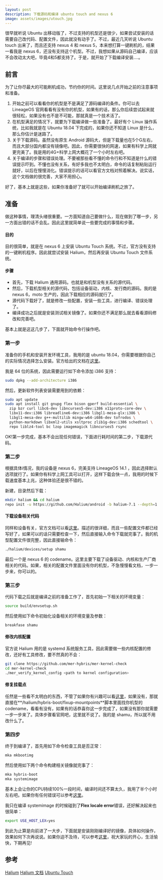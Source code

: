 ```yaml
---
layout: post
description: 下载源码和编译 ubuntu touch and nexus 6
image: assets/images/utouch.jpg
---
```


很早就听说 Ubuntu 出移动版了，不过支持的机型还是很少，如果尝试安装的话需要自己改代码、配置文件，因此就没有动手了。不过，最近几天听说 Ubuntu touch 出来了，而且还支持 nexus 4 和 nexus 5，本来想打算一键刷机的，结果一看我是 nexus 6，还没有支持这个机型。不过，我想如果从源码自己编译，应该不会改动太大吧，毕竟4和5都支持了。于是，就开始了下载编译安装....。

## 前言
为了让你尽最大的可能刷机成功，节约你的时间。这里说几点开始之前的注意事项和准备。
1.  开始之前可以看看你的机型是不是满足了源码编译的条件。你可以去 LineageOS 官网看看有没有你的机型，如果有的话，那么你后续尝试起来就很轻松，如果没有也不是不可能，那就真是一个技术活了。
2. 在机型满足的情况下，就要为下载编译做一些准备了。最好有个 Linux 操作系统，比如我就是在 Ubuntu 18.04 下完成的，如果你还不知道 Linux 是什么，那么你估计是迷路了。
3. 关于下载源码。虽然没有原生 Android 源码大，但是下载量也在5个G左右，而且大部分国内都没有镜像吧。因此，你需要很快的网速，如果有科学上网就更完美了。我是用的4G+科学上网大概花了一个小时左右吧。
4. 关于编译的步骤和错误处理。不要被那些看不懂的命令行和不知道是什么的错误提示吓到。不懂也没有关系，有好多我也不太明白，命令的话复制粘贴运行就好，以后在慢慢消化。错误提示的话可以看官方文档对照着解决。说实话，这个文档做的很完善，大家不用担心。

好了，基本上就是这些，如果你准备好了就可以开始编译刷机之旅了。

## 准备
做这种事情，理清头绪很重要。一方面知道自己要做什么，现在做到了哪一步，另一方面出错的话不会乱。因此这里就简单说一些要完成的事情和步骤。

#### 目的
目的很简单，就是在 nexus 6 上安装 Ubuntu Touch 系统。不过，官方没有支持的一键刷机程序。因此就尝试安装 Halium，然后再安装 Ubuntu Touch 文件系统。

#### 步骤
- 首先，下载 Halium 通用源码。也就是和机型没有关系的源代码。
- 然后，下载机型相关的源代码，包括设备驱动，内核、发行商的源码。我的是 nexus 6，moto 生产的，因此下载相应的源码就行了。
- 源代码下载好了，就是修改一些配置，安装一些工具，进行编译、错误处理了。
- 编译成功之后就是安装测试相关镜像了。如果你还不满足那么就去看看源码修改和完善吧。

基本上就是这这几步了，下面就开始命令行操作吧。

### 第一步
准备你的手机和安装开发环境工具，我用的是 ubuntu 18.04，你需要根据你自己的实际情况选择怎么安装。官方给出的文档在[这里](https://docs.halium.org/en/latest/porting/first-steps.html)。

我是 64 位的系统，因此需要运行如下命令添加 i386 支持：
```bash
sudo dpkg --add-architecture i386
```
然后，更新软件列表安装需要用到的依赖：
```bash
sudo apt update
sudo apt install git gnupg flex bison gperf build-essential \
  zip bzr curl libc6-dev libncurses5-dev:i386 x11proto-core-dev \
  libx11-dev:i386 libreadline6-dev:i386 libgl1-mesa-glx:i386 \
  libgl1-mesa-dev g++-multilib mingw-w64-i686-dev tofrodos \
  python-markdown libxml2-utils xsltproc zlib1g-dev:i386 schedtool \
  repo liblz4-tool bc lzop imagemagick libncurses5 rsync
```
OK!第一步完成，基本不会出现任何错误，下面进行耗时间的第二步，下载源代码。

### 第二步
根据具体i情况，我的设备是 nexus 6，完美支持 LineageOS 14.1 ，因此选择默认选项就行了。如果你有科学上网工具可以打开，这样下载会快一点，我用的时候下载速度基本上兆，这种体验还是很不错的。

新建，目录然后下载：
```bash
mkdir halium && cd halium
repo init -u https://github.com/Halium/android -b halium-7.1 --depth=1
```

#### 下载设备相关代码
同样和设备有关，官方文档可以看[这里](https://docs.halium.org/en/latest/porting/get-sources.html#adding-your-device-specific-source)。描述的很详细，而且一些配置文件都已经写好了，如果可以的话只需要检查一下，然后直接输入命令下载就完事了。我的机型配置文件很完整，因此直接输命令：
```bash
./halium/devices/setup shamu
```
最后一个是 nexus 6 的 codename。这里主要下载了设备驱动、内核和生产厂商相关的代码。如果，相关的配置文件里面没有你的机型，不急慢慢看文档，一步一步来，你可以的。

### 第三步
代码下载之后就是编译之前的准备工作了，首先初始一下相关的环境变量：
```bash
source build/envsetup.sh
```
然后使用如下命令初始化设备相关的环境变量及参数：
```bash
breakfase shamu
```

#### 修改内核配置
官方说 Halium 用的是 systemd 系统服务工具，因此需要做一些内核配置的修改，还好有工具修改，要不然真的不会：
```bash
git clone https://github.com/mer-hybris/mer-kernel-check
cd mer-kernel-check
./mer_verify_kernel_config <path to kernel configuration>
```

#### 修复挂载点
任然是一些看不太明白的东西，不管了如果你有兴趣可以看[这里](https://docs.halium.org/en/latest/porting/build-sources.html#include-your-device-in-fixup-mountpoints)，如果没有，那就直接在**/halium/hybris-boot/fixup-mountpoints**脚本里面找你机型的 codename，看看有没有，如果有的话恭喜你这一步完成了，如果没有那你就需要一步一步来了。具体步骤看官网吧，这里就不说了。我的是 shamu，所以就不用改什么了。

### 第四步
终于到编译了，首先用如下命令检查工具是否正常：
```bash
mka mkbootimg
```
然后使用如下两个命令构建相关镜像就完事了：
```bash
mka hybris-boot
mka systemimage
```
基本上会让你的CPU持续100%一段时间，编译时间还不算太久，我用了半个小时左右吧。如果你有任何错误可以参考[这里](https://docs.halium.org/en/latest/porting/build-sources.html#documented-errors)。

我只在编译 systemimage 的时候碰到了**Flex locale error**错误，还好解决起来也很简单：
```bash
export USE_HOST_LEX=yes
```
到此为止算是向前进了一大步，下面就是安装刚刚编译好的镜像，具体如何操作，效果如何下次再说说。如果你迫不及待，可以参考[这里](https://docs.halium.org/en/latest/porting/install-build/index.html)，祝大家玩的开心，生活愉快，下期再见!

## 参考
[Halium](https://halium.org/)
[Halium 文档](https://docs.halium.org/en/latest/index.html)
[Ubuntu Touch](https://ubuntu-touch.io/)
